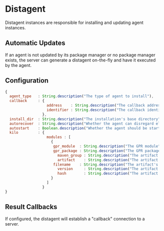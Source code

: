 # Distagent
Distagent instances are responsible for installing and updating agent instances.

## Automatic Updates
If an agent is not updated by its package manager or no package manager exists,
the server can generate a distagent on-the-fly and have it executed by the agent.

## Configuration

```js
{
  agent_type   : String.description("The type of agent to install"),
  callback     : {
                   address    : String.description("The callback address"),
                   identifier : String.description("The callback identifier")
                 },
  install_dir  : String.description("The installation's base directory"),
  autorecover  : String.description("Whether the agent can disregard elements of the config in case of failure"),
  autostart    : Boolean.description("Whether the agent should be started on boot"),
  kilo         : {
                   modules : [
                     {
                      gpr_module  : String.description("The GPR module"),
                      gpr_package : String.description("The GPR package"),
                     	maven_group : String.description("The artifact's maven group identifier"),
                     	artifact    : String.description("The artifact's identifier"),
                      filename    : String.description("The artifact's filename"),
                     	version     : String.description("The artifact's version string"),
                     	hash        : String.description("The artifact's SHA256 hash")
                     }
                   ]
                 }
}
```

## Result Callbacks
If configured, the distagent will establish a "callback" connection to a server.
